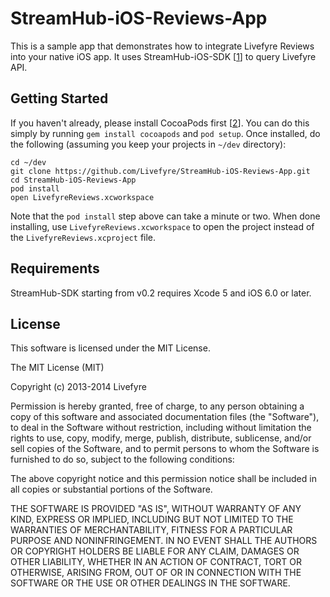 StreamHub-iOS-Reviews-App
=========================

This is a sample app that demonstrates how to integrate Livefyre Reviews into your native iOS app. It uses StreamHub-iOS-SDK [[1]] to query Livefyre API.

Getting Started
---------------
If you haven't already, please install CocoaPods first [[2]]. You can do this
simply by running `gem install cocoapods` and `pod setup`. Once installed,
do the following (assuming you keep your projects in `~/dev` directory):

    cd ~/dev
    git clone https://github.com/Livefyre/StreamHub-iOS-Reviews-App.git
    cd StreamHub-iOS-Reviews-App
    pod install
    open LivefyreReviews.xcworkspace

Note that the `pod install` step above can take a minute or two. When done
installing, use `LivefyreReviews.xcworkspace` to open the project instead of the
`LivefyreReviews.xcproject` file.

Requirements
------------
StreamHub-SDK starting from v0.2 requires Xcode 5 and iOS 6.0 or later.

License
-------

This software is licensed under the MIT License.

The MIT License (MIT)

Copyright (c) 2013-2014 Livefyre

Permission is hereby granted, free of charge, to any person obtaining a copy of this software and associated documentation files (the "Software"), to deal in the Software without restriction, including without limitation the rights to use, copy, modify, merge, publish, distribute, sublicense, and/or sell copies of the Software, and to permit persons to whom the Software is furnished to do so, subject to the following conditions:

The above copyright notice and this permission notice shall be included in all copies or substantial portions of the Software.

THE SOFTWARE IS PROVIDED "AS IS", WITHOUT WARRANTY OF ANY KIND, EXPRESS OR IMPLIED, INCLUDING BUT NOT LIMITED TO THE WARRANTIES OF MERCHANTABILITY, FITNESS FOR A PARTICULAR PURPOSE AND NONINFRINGEMENT. IN NO EVENT SHALL THE AUTHORS OR COPYRIGHT HOLDERS BE LIABLE FOR ANY CLAIM, DAMAGES OR OTHER LIABILITY, WHETHER IN AN ACTION OF CONTRACT, TORT OR OTHERWISE, ARISING FROM, OUT OF OR IN CONNECTION WITH THE SOFTWARE OR THE USE OR OTHER DEALINGS IN THE SOFTWARE.

[1]: https://github.com/Livefyre/StreamHub-iOS-SDK
[2]: http://guides.cocoapods.org/using/getting-started.html
